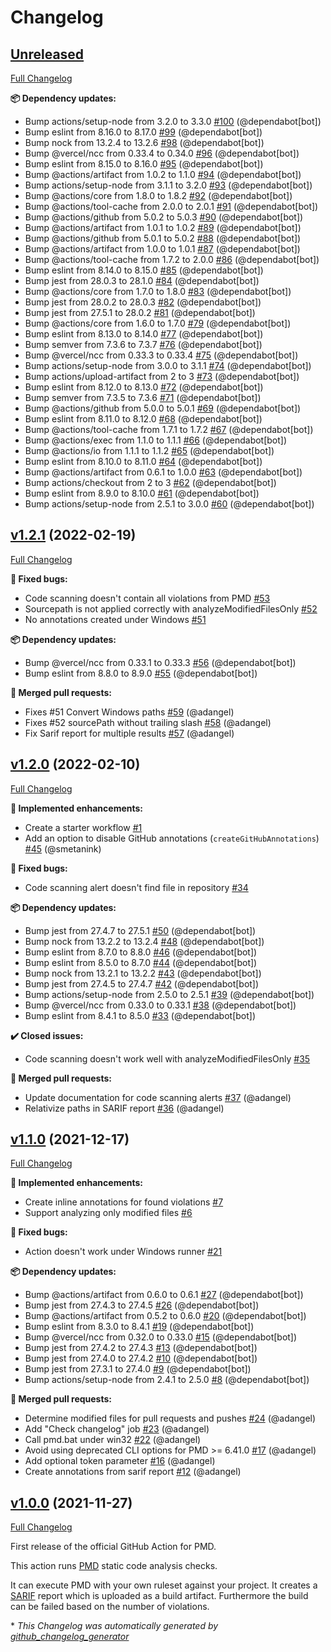 # Changelog

## [Unreleased](https://github.com/pmd/pmd-github-action/tree/HEAD)

[Full Changelog](https://github.com/pmd/pmd-github-action/compare/v1.2.1...HEAD)

**📦 Dependency updates:**

- Bump actions/setup-node from 3.2.0 to 3.3.0 [\#100](https://github.com/pmd/pmd-github-action/pull/100) (@dependabot[bot])
- Bump eslint from 8.16.0 to 8.17.0 [\#99](https://github.com/pmd/pmd-github-action/pull/99) (@dependabot[bot])
- Bump nock from 13.2.4 to 13.2.6 [\#98](https://github.com/pmd/pmd-github-action/pull/98) (@dependabot[bot])
- Bump @vercel/ncc from 0.33.4 to 0.34.0 [\#96](https://github.com/pmd/pmd-github-action/pull/96) (@dependabot[bot])
- Bump eslint from 8.15.0 to 8.16.0 [\#95](https://github.com/pmd/pmd-github-action/pull/95) (@dependabot[bot])
- Bump @actions/artifact from 1.0.2 to 1.1.0 [\#94](https://github.com/pmd/pmd-github-action/pull/94) (@dependabot[bot])
- Bump actions/setup-node from 3.1.1 to 3.2.0 [\#93](https://github.com/pmd/pmd-github-action/pull/93) (@dependabot[bot])
- Bump @actions/core from 1.8.0 to 1.8.2 [\#92](https://github.com/pmd/pmd-github-action/pull/92) (@dependabot[bot])
- Bump @actions/tool-cache from 2.0.0 to 2.0.1 [\#91](https://github.com/pmd/pmd-github-action/pull/91) (@dependabot[bot])
- Bump @actions/github from 5.0.2 to 5.0.3 [\#90](https://github.com/pmd/pmd-github-action/pull/90) (@dependabot[bot])
- Bump @actions/artifact from 1.0.1 to 1.0.2 [\#89](https://github.com/pmd/pmd-github-action/pull/89) (@dependabot[bot])
- Bump @actions/github from 5.0.1 to 5.0.2 [\#88](https://github.com/pmd/pmd-github-action/pull/88) (@dependabot[bot])
- Bump @actions/artifact from 1.0.0 to 1.0.1 [\#87](https://github.com/pmd/pmd-github-action/pull/87) (@dependabot[bot])
- Bump @actions/tool-cache from 1.7.2 to 2.0.0 [\#86](https://github.com/pmd/pmd-github-action/pull/86) (@dependabot[bot])
- Bump eslint from 8.14.0 to 8.15.0 [\#85](https://github.com/pmd/pmd-github-action/pull/85) (@dependabot[bot])
- Bump jest from 28.0.3 to 28.1.0 [\#84](https://github.com/pmd/pmd-github-action/pull/84) (@dependabot[bot])
- Bump @actions/core from 1.7.0 to 1.8.0 [\#83](https://github.com/pmd/pmd-github-action/pull/83) (@dependabot[bot])
- Bump jest from 28.0.2 to 28.0.3 [\#82](https://github.com/pmd/pmd-github-action/pull/82) (@dependabot[bot])
- Bump jest from 27.5.1 to 28.0.2 [\#81](https://github.com/pmd/pmd-github-action/pull/81) (@dependabot[bot])
- Bump @actions/core from 1.6.0 to 1.7.0 [\#79](https://github.com/pmd/pmd-github-action/pull/79) (@dependabot[bot])
- Bump eslint from 8.13.0 to 8.14.0 [\#77](https://github.com/pmd/pmd-github-action/pull/77) (@dependabot[bot])
- Bump semver from 7.3.6 to 7.3.7 [\#76](https://github.com/pmd/pmd-github-action/pull/76) (@dependabot[bot])
- Bump @vercel/ncc from 0.33.3 to 0.33.4 [\#75](https://github.com/pmd/pmd-github-action/pull/75) (@dependabot[bot])
- Bump actions/setup-node from 3.0.0 to 3.1.1 [\#74](https://github.com/pmd/pmd-github-action/pull/74) (@dependabot[bot])
- Bump actions/upload-artifact from 2 to 3 [\#73](https://github.com/pmd/pmd-github-action/pull/73) (@dependabot[bot])
- Bump eslint from 8.12.0 to 8.13.0 [\#72](https://github.com/pmd/pmd-github-action/pull/72) (@dependabot[bot])
- Bump semver from 7.3.5 to 7.3.6 [\#71](https://github.com/pmd/pmd-github-action/pull/71) (@dependabot[bot])
- Bump @actions/github from 5.0.0 to 5.0.1 [\#69](https://github.com/pmd/pmd-github-action/pull/69) (@dependabot[bot])
- Bump eslint from 8.11.0 to 8.12.0 [\#68](https://github.com/pmd/pmd-github-action/pull/68) (@dependabot[bot])
- Bump @actions/tool-cache from 1.7.1 to 1.7.2 [\#67](https://github.com/pmd/pmd-github-action/pull/67) (@dependabot[bot])
- Bump @actions/exec from 1.1.0 to 1.1.1 [\#66](https://github.com/pmd/pmd-github-action/pull/66) (@dependabot[bot])
- Bump @actions/io from 1.1.1 to 1.1.2 [\#65](https://github.com/pmd/pmd-github-action/pull/65) (@dependabot[bot])
- Bump eslint from 8.10.0 to 8.11.0 [\#64](https://github.com/pmd/pmd-github-action/pull/64) (@dependabot[bot])
- Bump @actions/artifact from 0.6.1 to 1.0.0 [\#63](https://github.com/pmd/pmd-github-action/pull/63) (@dependabot[bot])
- Bump actions/checkout from 2 to 3 [\#62](https://github.com/pmd/pmd-github-action/pull/62) (@dependabot[bot])
- Bump eslint from 8.9.0 to 8.10.0 [\#61](https://github.com/pmd/pmd-github-action/pull/61) (@dependabot[bot])
- Bump actions/setup-node from 2.5.1 to 3.0.0 [\#60](https://github.com/pmd/pmd-github-action/pull/60) (@dependabot[bot])

## [v1.2.1](https://github.com/pmd/pmd-github-action/tree/v1.2.1) (2022-02-19)

[Full Changelog](https://github.com/pmd/pmd-github-action/compare/v1.2.0...v1.2.1)

**🐛 Fixed bugs:**

- Code scanning doesn't contain all violations from PMD [\#53](https://github.com/pmd/pmd-github-action/issues/53)
- Sourcepath is not applied correctly with analyzeModifiedFilesOnly [\#52](https://github.com/pmd/pmd-github-action/issues/52)
- No annotations created under Windows [\#51](https://github.com/pmd/pmd-github-action/issues/51)

**📦 Dependency updates:**

- Bump @vercel/ncc from 0.33.1 to 0.33.3 [\#56](https://github.com/pmd/pmd-github-action/pull/56) (@dependabot[bot])
- Bump eslint from 8.8.0 to 8.9.0 [\#55](https://github.com/pmd/pmd-github-action/pull/55) (@dependabot[bot])

**🎉 Merged pull requests:**

- Fixes \#51 Convert Windows paths [\#59](https://github.com/pmd/pmd-github-action/pull/59) (@adangel)
- Fixes \#52 sourcePath without trailing slash [\#58](https://github.com/pmd/pmd-github-action/pull/58) (@adangel)
- Fix Sarif report for multiple results [\#57](https://github.com/pmd/pmd-github-action/pull/57) (@adangel)

## [v1.2.0](https://github.com/pmd/pmd-github-action/tree/v1.2.0) (2022-02-10)

[Full Changelog](https://github.com/pmd/pmd-github-action/compare/v1.1.0...v1.2.0)

**🚀 Implemented enhancements:**

- Create a starter workflow [\#1](https://github.com/pmd/pmd-github-action/issues/1)
- Add an option to disable GitHub annotations \(`createGitHubAnnotations`\) [\#45](https://github.com/pmd/pmd-github-action/pull/45) (@smetanink)

**🐛 Fixed bugs:**

- Code scanning alert doesn't find file in repository [\#34](https://github.com/pmd/pmd-github-action/issues/34)

**📦 Dependency updates:**

- Bump jest from 27.4.7 to 27.5.1 [\#50](https://github.com/pmd/pmd-github-action/pull/50) (@dependabot[bot])
- Bump nock from 13.2.2 to 13.2.4 [\#48](https://github.com/pmd/pmd-github-action/pull/48) (@dependabot[bot])
- Bump eslint from 8.7.0 to 8.8.0 [\#46](https://github.com/pmd/pmd-github-action/pull/46) (@dependabot[bot])
- Bump eslint from 8.5.0 to 8.7.0 [\#44](https://github.com/pmd/pmd-github-action/pull/44) (@dependabot[bot])
- Bump nock from 13.2.1 to 13.2.2 [\#43](https://github.com/pmd/pmd-github-action/pull/43) (@dependabot[bot])
- Bump jest from 27.4.5 to 27.4.7 [\#42](https://github.com/pmd/pmd-github-action/pull/42) (@dependabot[bot])
- Bump actions/setup-node from 2.5.0 to 2.5.1 [\#39](https://github.com/pmd/pmd-github-action/pull/39) (@dependabot[bot])
- Bump @vercel/ncc from 0.33.0 to 0.33.1 [\#38](https://github.com/pmd/pmd-github-action/pull/38) (@dependabot[bot])
- Bump eslint from 8.4.1 to 8.5.0 [\#33](https://github.com/pmd/pmd-github-action/pull/33) (@dependabot[bot])

**✔️ Closed issues:**

- Code scanning doesn't work well with analyzeModifiedFilesOnly [\#35](https://github.com/pmd/pmd-github-action/issues/35)

**🎉 Merged pull requests:**

- Update documentation for code scanning alerts [\#37](https://github.com/pmd/pmd-github-action/pull/37) (@adangel)
- Relativize paths in SARIF report [\#36](https://github.com/pmd/pmd-github-action/pull/36) (@adangel)

## [v1.1.0](https://github.com/pmd/pmd-github-action/tree/v1.1.0) (2021-12-17)

[Full Changelog](https://github.com/pmd/pmd-github-action/compare/v1.0.0...v1.1.0)

**🚀 Implemented enhancements:**

- Create inline annotations for found violations [\#7](https://github.com/pmd/pmd-github-action/issues/7)
- Support analyzing only modified files [\#6](https://github.com/pmd/pmd-github-action/issues/6)

**🐛 Fixed bugs:**

- Action doesn't work under Windows runner [\#21](https://github.com/pmd/pmd-github-action/issues/21)

**📦 Dependency updates:**

- Bump @actions/artifact from 0.6.0 to 0.6.1 [\#27](https://github.com/pmd/pmd-github-action/pull/27) (@dependabot[bot])
- Bump jest from 27.4.3 to 27.4.5 [\#26](https://github.com/pmd/pmd-github-action/pull/26) (@dependabot[bot])
- Bump @actions/artifact from 0.5.2 to 0.6.0 [\#20](https://github.com/pmd/pmd-github-action/pull/20) (@dependabot[bot])
- Bump eslint from 8.3.0 to 8.4.1 [\#19](https://github.com/pmd/pmd-github-action/pull/19) (@dependabot[bot])
- Bump @vercel/ncc from 0.32.0 to 0.33.0 [\#15](https://github.com/pmd/pmd-github-action/pull/15) (@dependabot[bot])
- Bump jest from 27.4.2 to 27.4.3 [\#13](https://github.com/pmd/pmd-github-action/pull/13) (@dependabot[bot])
- Bump jest from 27.4.0 to 27.4.2 [\#10](https://github.com/pmd/pmd-github-action/pull/10) (@dependabot[bot])
- Bump jest from 27.3.1 to 27.4.0 [\#9](https://github.com/pmd/pmd-github-action/pull/9) (@dependabot[bot])
- Bump actions/setup-node from 2.4.1 to 2.5.0 [\#8](https://github.com/pmd/pmd-github-action/pull/8) (@dependabot[bot])

**🎉 Merged pull requests:**

- Determine modified files for pull requests and pushes [\#24](https://github.com/pmd/pmd-github-action/pull/24) (@adangel)
- Add "Check changelog" job [\#23](https://github.com/pmd/pmd-github-action/pull/23) (@adangel)
- Call pmd.bat under win32 [\#22](https://github.com/pmd/pmd-github-action/pull/22) (@adangel)
- Avoid using deprecated CLI options for PMD \>= 6.41.0 [\#17](https://github.com/pmd/pmd-github-action/pull/17) (@adangel)
- Add optional token parameter [\#16](https://github.com/pmd/pmd-github-action/pull/16) (@adangel)
- Create annotations from sarif report [\#12](https://github.com/pmd/pmd-github-action/pull/12) (@adangel)

## [v1.0.0](https://github.com/pmd/pmd-github-action/tree/v1.0.0) (2021-11-27)

[Full Changelog](https://github.com/pmd/pmd-github-action/compare/7a92e4f0f1a963c40cf10ad9d01e4140ffe354e2...v1.0.0)

First release of the official GitHub Action for PMD.

This action runs [PMD](https://pmd.github.io) static code analysis checks.

It can execute PMD with your own ruleset against your project. It creates a [SARIF](https://docs.oasis-open.org/sarif/sarif/v2.1.0/sarif-v2.1.0.html) report which is uploaded as a build artifact. Furthermore the build can be failed based on the number of violations.




\* *This Changelog was automatically generated by [github_changelog_generator](https://github.com/github-changelog-generator/github-changelog-generator)*
